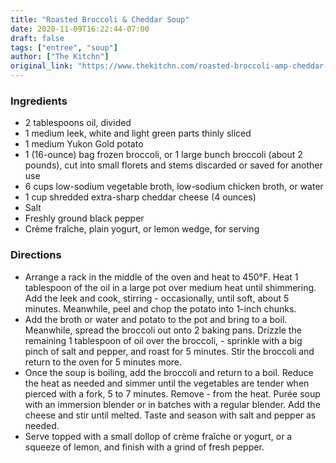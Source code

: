 ```yaml
---
title: "Roasted Broccoli & Cheddar Soup"
date: 2020-11-09T16:22:44-07:00
draft: false
tags: ["entree", "soup"]
author: ["The Kitchn"]
original_link: "https://www.thekitchn.com/roasted-broccoli-amp-cheddar-soup-159133#post-recipe-8940"
---
```


### Ingredients

- 2 tablespoons oil, divided
- 1 medium leek, white and light green parts thinly sliced
- 1 medium Yukon Gold potato
- 1 (16-ounce) bag frozen broccoli, or 1 large bunch broccoli (about 2 pounds), cut into small florets and stems discarded or saved for another use
- 6 cups low-sodium vegetable broth, low-sodium chicken broth, or water
- 1 cup shredded extra-sharp cheddar cheese (4 ounces)
- Salt
- Freshly ground black pepper
- Crème fraîche, plain yogurt, or lemon wedge, for serving

### Directions

- Arrange a rack in the middle of the oven and heat to 450°F. Heat 1 tablespoon of the oil in a large pot over medium heat until shimmering. Add the leek and cook, stirring - occasionally, until soft, about 5 minutes. Meanwhile, peel and chop the potato into 1-inch chunks.
- Add the broth or water and potato to the pot and bring to a boil. Meanwhile, spread the broccoli out onto 2 baking pans. Drizzle the remaining 1 tablespoon of oil over the broccoli, - sprinkle with a big pinch of salt and pepper, and roast for 5 minutes. Stir the broccoli and return to the oven for 5 minutes more.
- Once the soup is boiling, add the broccoli and return to a boil. Reduce the heat as needed and simmer until the vegetables are tender when pierced with a fork, 5 to 7 minutes. Remove - from the heat. Purée soup with an immersion blender or in batches with a regular blender. Add the cheese and stir until melted. Taste and season with salt and pepper as needed.
- Serve topped with a small dollop of crème fraîche or yogurt, or a squeeze of lemon, and finish with a grind of fresh pepper.
